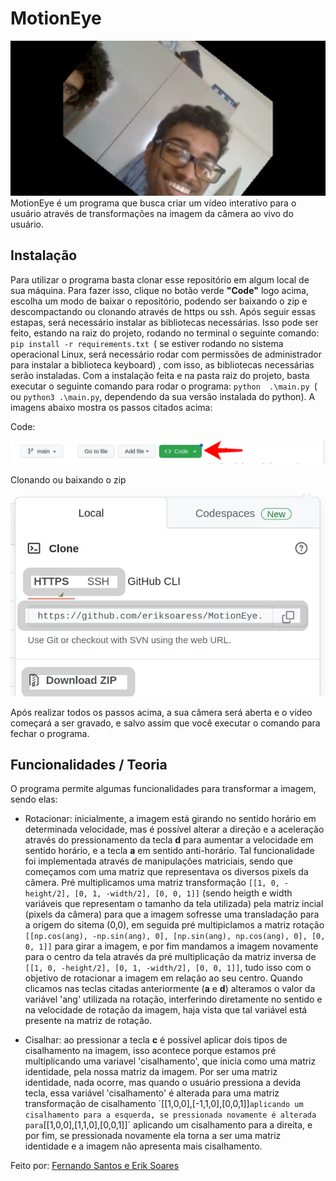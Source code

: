 # MotionEye
<img src= "https://github.com/eriksoaress/MotionEye/blob/main/EyeMotion.jpeg">
MotionEye é um programa que busca criar um vídeo interativo para o usuário através de transformações na imagem da câmera ao vivo do usuário.

## Instalação
Para utilizar o programa basta clonar esse repositório em algum local de sua máquina. Para fazer isso, clique no botão verde **"Code"** logo acima, escolha um modo de baixar o repositório, podendo ser baixando o zip e descompactando ou clonando através de https ou ssh. Após seguir essas estapas, será necessário instalar as bibliotecas necessárias. Isso pode ser feito, estando na raiz do projeto, rodando no terminal o seguinte comando:  `pip install -r requirements.txt `( se estiver rodando no sistema operacional Linux, será necessário rodar com permissões de administrador para instalar a biblioteca keyboard) , com isso, as bibliotecas necessárias serão instaladas. Com a instalação feita e na pasta raiz do projeto, basta executar o seguinte comando para rodar o programa: `python  .\main.py `( ou `python3 .\main.py`, dependendo da sua versão instalada do python). A imagens abaixo mostra os passos citados acima:
<p>Code:</p>
<img src= "https://github.com/eriksoaress/MotionEye/blob/main/code.jpeg">
<p>Clonando ou baixando o zip</p>
<img src= "https://github.com/eriksoaress/MotionEye/blob/main/clone.jpeg">



Após realizar todos os passos acima, a sua câmera será aberta e o vídeo começará a ser gravado, e salvo assim que você executar o comando para fechar o programa.

## Funcionalidades / Teoria
O programa permite algumas funcionalidades para transformar a imagem, sendo elas:

- Rotacionar: inicialmente, a imagem está girando no sentido horário em determinada velocidade, mas é possível alterar a direção e a aceleração através do pressionamento da tecla **d** para aumentar a velocidade em sentido horário, e a tecla **a** em sentido anti-horário.
Tal funcionalidade foi implementada através de manipulações matriciais, sendo que começamos com uma matriz que representava os diversos pixels da câmera. Pré multiplicamos uma matriz transformação `[[1, 0, -height/2], [0, 1, -width/2], [0, 0, 1]]` (sendo heigth e width variáveis que representam o tamanho da tela utilizada) pela matriz incial (pixels da câmera) para que a imagem sofresse uma transladação para a origem do sitema (0,0), em seguida pré multipiclamos a matriz rotação `[[np.cos(ang), -np.sin(ang), 0], [np.sin(ang), np.cos(ang), 0], [0, 0, 1]]` para girar a imagem, e por fim mandamos a imagem novamente para o centro da tela através da pré multiplicação da matriz inversa de `[[1, 0, -height/2], [0, 1, -width/2], [0, 0, 1]]`, tudo isso com o objetivo de rotacionar a imagem em relação ao seu centro. Quando clicamos nas teclas citadas anteriormente (**a** e **d**) alteramos o valor da variável 'ang' utilizada na rotação, interferindo diretamente no sentido e na velocidade de rotação da imagem, haja vista que tal variável está presente na matriz de rotação.

- Cisalhar: ao pressionar a tecla **c** é possível aplicar dois tipos de cisalhamento na imagem, isso acontece porque estamos pré multiplicando uma variavel 'cisalhamento', que inicia como uma matriz identidade, pela nossa matriz da imagem. Por ser uma matriz identidade, nada ocorre, mas quando o usuário pressiona a devida tecla, essa variável 'cisalhamento' é alterada para uma matriz transformação de cisalhamento ´[[1,0,0],[-1,1,0],[0,0,1]]` aplicando um cisalhamento para a esquerda, se pressionada novamente é alterada para `[[1,0,0],[1,1,0],[0,0,1]]´ aplicando um cisalhamento para a direita, e por fim, se pressionada novamente ela torna a ser uma matriz identidade e a imagem não apresenta mais cisalhamento.



Feito por: <a href= "https://github.com/fernandovs4"> Fernando Santos e <a href = "https://github.com/eriksoaress"> Erik Soares<a>


